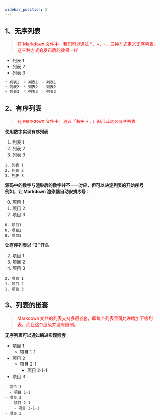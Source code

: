 ```yaml
---
sidebar_position: 3
---
```


## 1、无序列表

> <font color='red'>在 Markdown 文件中，我们可以通过 \*、+、-，三种方式定义无序列表，这三种方式的发布后的效果一样</font>

- 列表 1
- 列表 2
- 列表 3

```jsx
* 列表1  + 列表1  - 列表1
+ 列表2  * 列表2  - 列表2
+ 列表3  * 列表3  - 列表3
```

## 2、有序列表

> <font color='red'>在 Markdown 文件中，通过「数字 + . 」的形式定义有序列表</font>

**使用数字实现有序列表**

1. 列表 1
2. 列表 2
3. 列表 3

```
1. 列表 1
2. 列表 2
3. 列表 3
```

**源码中的数字与渲染后的数字并不一一对应，但可以决定列表的开始序号**<br/>
**例如，让 Markdown 渲染器自动安排序号：**

0. 项目 1
1. 项目 2
2. 项目 3

```
0. 项目1
0. 项目2
0. 项目3
```

**让有序列表以 “2” 开头**

2. 项目 1
1. 项目 2
1. 项目 3

```
2. 项目 1
1. 项目 2
1. 项目 3
```

## 3、列表的嵌套

> <font color='red'>Markdown 文件的列表支持多层嵌套，即每个列表里面允许增加下级列表，而且这个层级并没有限制。</font>

**无序列表可以通过缩进实现嵌套**

- 项目 1
  - 项目 1-1
- 项目 2
  - 项目 2-1
    - 项目 2-1-1
- 项目 3

```
- 项目 1
  - 项目 1-1
- 项目 2
  - 项目 2-1
    - 项目 2-1-1
- 项目 3
```
